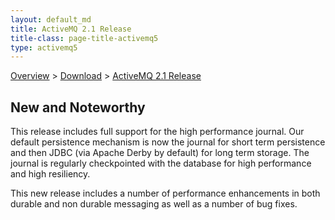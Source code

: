 ```yaml
---
layout: default_md
title: ActiveMQ 2.1 Release 
title-class: page-title-activemq5
type: activemq5
---
```


[Overview](overview) > [Download](download) > [ActiveMQ 2.1 Release](activemq-21-release)

New and Noteworthy
------------------

This release includes full support for the high performance journal. Our default persistence mechanism is now the journal for short term persistence and then JDBC (via Apache Derby by default) for long term storage. The journal is regularly checkpointed with the database for high performance and high resiliency.

This new release includes a number of performance enhancements in both durable and non durable messaging as well as a number of bug fixes.